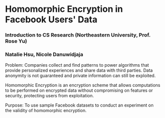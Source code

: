 # Homomorphic Encryption in Facebook Users' Data
### Introduction to CS Research (Northeastern University, Prof. Rose Yu)
### Natalie Hsu, Nicole Danuwidjaja
Problem: Companies collect and find patterns to power algorithms that provide personalized experiences and share data with third parties. Data anonymity is not guaranteed and private information can still be exploited.

Homomorphic Encryption is an encryption scheme that allows computations to be performed on encrypted data without compromising on features or security, protecting users from exploitation.

Purpose: To use sample Facebook datasets to conduct an experiment on the validity of homomorphic encryption.
